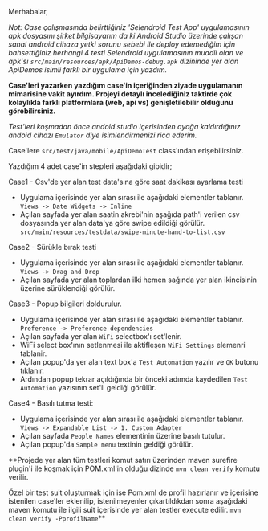 Merhabalar,

_Not: Case çalışmasında belirttiğiniz 'Selendroid Test App' uygulamasının apk dosyasını şirket bilgisayarım da ki Android 
Studio üzerinde çalışan sanal android cihaza yetki sorunu sebebi ile deploy edemediğim için bahsettiğiniz herhangi
4 testi Selendroid uygulamasının muadli olan ve apk'sı `src/main/resources/apk/ApiDemos-debug.apk` dizininde yer alan ApiDemos isimli farklı 
bir uygulama için yazdım._

**Case'leri yazarken yazdığım case'in içeriğinden ziyade uygulamanın mimarisine vakit ayırdım. Projeyi detaylı 
incelediğiniz taktirde çok kolaylıkla farklı platformlara (web, api vs) genişletilebilir olduğunu görebilirsiniz.**

_Test'leri koşmadan önce andoid studio içerisinden ayağa kaldırdığınız andoid cihazı `Emulator` diye isimlendirmenizi rica ederim._

Case'lere `src/test/java/mobile/ApiDemoTest` class'ından erişebilirsiniz.

Yazdığım 4 adet case'in stepleri aşağıdaki gibidir;

Case1 - Csv'de yer alan test data'sına göre saat dakikası ayarlama testi
 - Uygulama içerisinde yer alan sırası ile aşağıdaki elementler tablanır.
   `Views -> Date Widgets -> Inline`
 - Açılan sayfada yer alan saatin akrebi'nin aşağıda path'i verilen csv dosyasında yer alan data'ya göre swipe edildiği
   görülür.
   `src/main/resources/testdata/swipe-minute-hand-to-list.csv`
   
Case2 - Sürükle bırak testi
 - Uygulama içerisinde yer alan sırası ile aşağıdaki elementler tablanır.
  `Views -> Drag and Drop`
 - Açılan sayfada yer alan toplardan ilki hemen sağında yer alan ikincisinin üzerine sürüklendiği görülür.

Case3 - Popup bilgileri doldurulur.
 - Uygulama içerisinde yer alan sırası ile aşağıdaki elementler tablanır.
  `Preference -> Preference dependencies`
 - Açılan sayfada yer alan `WiFi` selectbox'ı set'lenir.
 - WiFi select box'ının setlenmesi ile aktifleşen `WiFi Settings` elemenri tablanir.
 - Açılan popup'da yer alan text box'a `Test Automation` yazılır ve `OK` butonu tıklanır.
 - Ardından popup tekrar açıldığında bir önceki adımda kaydedilen `Test Automation` yazısının set'li geldiği görülür.

Case4 - Basılı tutma testi:
 - Uygulama içerisinde yer alan sırası ile aşağıdaki elementler tablanır.
   `Views -> Expandable List -> 1. Custom Adapter`
 - Açılan sayfada `People Names` elementinin üzerine basılı tutulur.
 - Açılan popup'da `Sample menu` textinin geldiği görülür.




**Projede yer alan tüm testleri komut satırı üzerinden maven surefire plugin'i ile koşmak için POM.xml'in olduğu dizinde
`mvn clean verify` komutu verilir.

Özel bir test suit oluşturmak için ise Pom.xml de profil hazırlanır ve içerisine istenilen case'ler eklenilip, 
istenilmeyenler çıkartıldıkdan sonra aşağıdaki maven komutu ile ilgili suit içerisinde yer alan testler execute edilir.
`mvn clean verify -PprofilName`**
